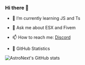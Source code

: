 ### Hi there 👋

- 🌱 I’m currently learning JS and Ts
- 💬 Ask me about ESX and Fivem
- 📫 How to reach me: [Discord](https://discord.com/channels/@me/440702426765590529/)


 - 👯 GitHub Statistics

![AstroNext's GitHub stats](https://github-readme-stats.vercel.app/api?username=AstroNext&show_icons=true&bg_color=00000000)
<!--
**AstroNext/AstroNext** is a ✨ _special_ ✨ repository because its `README.md` (this file) appears on your GitHub profile.

Here are some ideas to get you started:

- 🔭 I’m currently working on ...
- 🌱 I’m currently learning ...
- 👯 I’m looking to collaborate on ...
- 🤔 I’m looking for help with ...
- 💬 Ask me about ...
- 📫 How to reach me: ...
- 😄 Pronouns: ...
- ⚡ Fun fact: ...
-->
